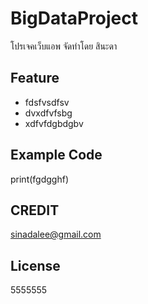 # BigDataProject
โปรเจคเว็บแอพ จัดทำโดย สินะดา

## Feature
- fdsfvsdfsv
- dvxdfvfsbg
- xdfvfdgbdgbv

## Example Code
print(fgdgghf)

## CREDIT
sinadalee@gmail.com

## License
5555555
